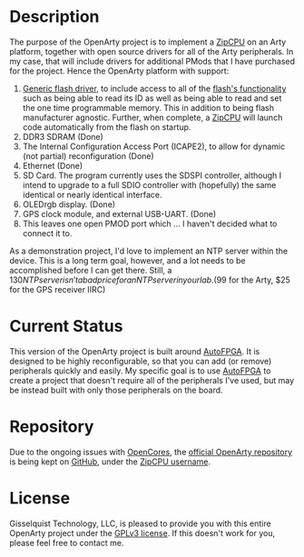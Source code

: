 # Description

The purpose of the OpenArty project is to implement a [ZipCPU](http://zipcpu.com/about/zipcpu.html) on an Arty platform, together with open source drivers for all of the Arty peripherals.  In my case, that will include drivers for additional PMods that I have purchased for the project.  Hence the OpenArty platform with support:

1. [Generic flash driver](rtl/qflexpress.v), to include access to all of the [flash's functionality](sw/host/flashdrvr.h) such as being able to read its ID as well as being able to read and set the one time programmable memory.  This in addition to being flash manufacturer agnostic.  Further, when complete, a [ZipCPU](http://zipcpu.com/about/zipcpu.html) will launch code automatically from the flash on startup.
2. DDR3 SDRAM (Done)
3. The Internal Configuration Access Port (ICAPE2), to allow for dynamic (not partial) reconfiguration (Done)
4. Ethernet (Done)
5. SD Card.  The program currently uses the SDSPI controller, although I intend to upgrade to a full SDIO controller with (hopefully) the same identical or nearly identical interface.
6. OLEDrgb display. (Done)
7. GPS clock module, and external USB-UART. (Done)
8. This leaves one open PMOD port which ... I haven't decided what to connect it to.

As a demonstration project, I'd love to implement an NTP server within the device.  This is a long term goal, however, and a lot needs to be accomplished before I can get there.  Still, a $130 NTP server isn't a bad price for an NTP server in your lab.  ($99 for the Arty, $25 for the GPS receiver IIRC)

# Current Status

This version of the OpenArty project is built around [AutoFPGA](https://github.com/ZipCPU/autofpga).  It is designed to be highly reconfigurable, so that you can add (or remove) peripherals quickly and easily.  My specific goal is to use [AutoFPGA](https://github.com/ZipCPU/autofpga) to create a project that doesn't require all of the peripherals I've used, but may be instead built with only those peripherals on the board.

# Repository

Due to the ongoing issues with [OpenCores](http://opencores.org/project/openarty), the [official OpenArty repository](https://github.com/ZipCPU/openarty)
is being kept on [GitHub](https://github.com), under the [ZipCPU username](https://github.com/ZipCPU).

# License

Gisselquist Technology, LLC, is pleased to provide you with this entire
OpenArty project under the [GPLv3 license](doc/gpl-v3.0.pdf).  If this doesn't
work for you, please feel free to contact me.
